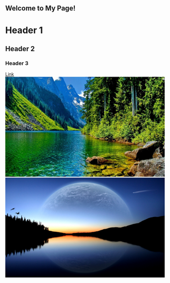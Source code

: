 ## Welcome to My Page!
# Header 1
## Header 2
### Header 3
[Link](https://www.whitneyhs.us/)
![image1](image1.jpg "1")
![image2](image2.jpg "2")
